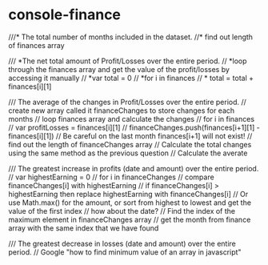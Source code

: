 # console-finance


///* The total number of months included in the dataset.
//* find out length of finances array 

/// *The net total amount of Profit/Losses over the entire period.
// *loop through the finances array and get the value of the profit/losses by accessing it manually
// *var total = 0
// *for i in finances
// *  total = total + finances[i][1]

/// The average of the changes in Profit/Losses over the entire period.
// create new array called it financeChanges to store changes for each months
// loop finances array and calculate the changes
// for i in finances
//   var profitLosses = finances[i][1]
//   financeChanges.push(finances[i+1][1] - finances[i][1])
// Be careful on the last month finances[i+1] will not exist!
// find out the length of financeChanges array
// Calculate the total changes using the same method as the previous question
// Calculate the averate

/// The greatest increase in profits (date and amount) over the entire period.
// var highestEarning = 0
// for i in financeChanges
//   compare financeChanges[i] with highestEarning
//   if financeChanges[i] > highestEarning then replace highestEarning with financeChanges[i]
// Or use Math.max() for the amount, or sort from highest to lowest and get the value of the first index
// how about the date?
// Find the index of the maximum element in financeChanges array
// get the month from finance array with the same index that we have found

/// The greatest decrease in losses (date and amount) over the entire period.
// Google "how to find minimum value of an array in javascript"